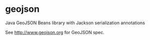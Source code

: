 # geojson

Java GeoJSON Beans library with Jackson serialization annotations

See http://www.geojson.org for GeoJSON spec.
